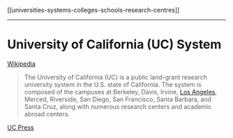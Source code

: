 [[universities-systems-colleges-schools-research-centres]]
***
# University of California (UC) System
[Wikipedia](https://en.wikipedia.org/wiki/University_of_California)

> The University of California (UC) is a public land-grant research university system in the U.S. state of California. The system is composed of the campuses at Berkeley, Davis, Irvine, [Los Angeles](university-of-california-los-angeles.md), Merced, Riverside, San Diego, San Francisco, Santa Barbara, and Santa Cruz, along with numerous research centers and academic abroad centers.

[UC Press](university-of-california-press.md)
